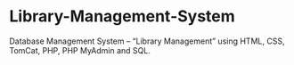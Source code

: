 # Library-Management-System
Database Management System – “Library Management” using HTML, CSS, TomCat, PHP, PHP MyAdmin and SQL.
